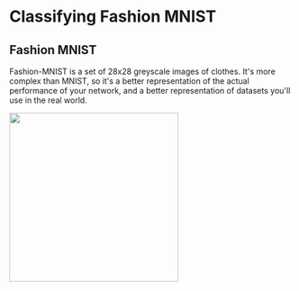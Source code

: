 # Classifying Fashion MNIST

## Fashion MNIST
Fashion-MNIST is a set of 28x28 greyscale images of clothes. It's more complex than MNIST, so it's a better representation of the actual performance of your network, and a better representation of datasets you'll use in the real world.

<img src = "https://user-images.githubusercontent.com/20025875/62825183-47427580-bbc5-11e9-87a1-7ddd65d7a4a9.png" width = "300">
